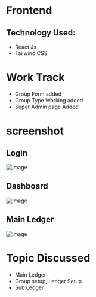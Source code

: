 # Frontend

## Technology Used:
   * React Js
   * Tailwind CSS


# Work Track
  * Group Form added
  * Group Type Working added
  * Super Admin page Added


# screenshot
  ## Login
![image](https://user-images.githubusercontent.com/74055996/230376757-dd04e36e-e3b6-478e-bcc4-bfc0b2584e66.png)

## Dashboard

![image](https://user-images.githubusercontent.com/74055996/230385280-68c6ebba-6de8-4863-b526-86b949f307db.png)

## Main Ledger

![image](https://user-images.githubusercontent.com/74055996/230384808-82cf83a3-8daf-46d6-9f57-1818b6c882c0.png)



# Topic Discussed
  * Main Ledger
  * Group setup, Ledger Setup
  * Sub Ledger